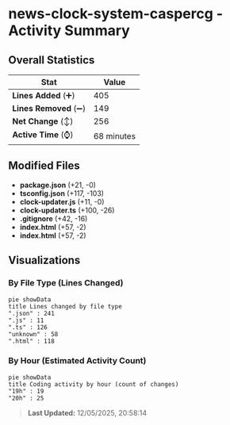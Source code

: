 # news-clock-system-caspercg - Activity Summary 

## Overall Statistics

| Stat                   | Value                                                             |
| ---------------------- | ----------------------------------------------------------------- |
| **Lines Added** (➕)   | 405                                          |
| **Lines Removed** (➖) | 149                                        |
| **Net Change** (↕)    | 256                |
| **Active Time** (⌚)   | 68 minutes |


## Modified Files
- **package.json** (+21, -0)
- **tsconfig.json** (+117, -103)
- **clock-updater.js** (+11, -0)
- **clock-updater.ts** (+100, -26)
- **.gitignore** (+42, -16)
- **index.html** (+57, -2)
- **index.html** (+57, -2)

## Visualizations

### By File Type (Lines Changed)

```mermaid
pie showData
title Lines changed by file type
".json" : 241
".js" : 11
".ts" : 126
"unknown" : 58
".html" : 118
```

### By Hour (Estimated Activity Count)

```mermaid
pie showData
title Coding activity by hour (count of changes)
"19h" : 19
"20h" : 25
```


> **Last Updated:** 12/05/2025, 20:58:14